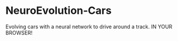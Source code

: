 # NeuroEvolution-Cars
Evolving cars with a neural network to drive around a track. IN YOUR BROWSER!
